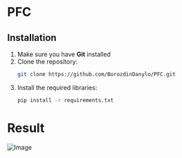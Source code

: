 # PFC

## Installation

1. Make sure you have **Git** installed
2. Clone the repository:
   ```bash
   git clone https://github.com/BorozdinDanylo/PFC.git
    ```
3. Install the required libraries:
    ```bash
   pip install -r requirements.txt
    ```
# Result   
![Image](https://github.com/user-attachments/assets/ca73c2b4-0410-468c-912b-67092c56f31b)